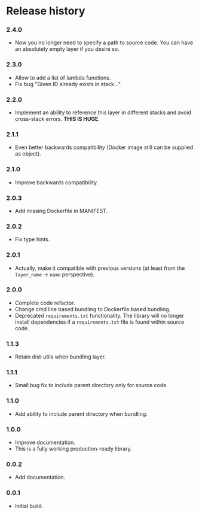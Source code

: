 # Release history

### 2.4.0
* Now you no longer need to specify a path to source code. You can have
  an absolutely empty layer if you desire so.

### 2.3.0
* Allow to add a list of lambda functions.
* Fix bug "Given ID already exists in stack...".

### 2.2.0
* Implement an ability to reference this layer in
  different stacks and avoid cross-stack errors.
  **THIS IS HUGE**.

### 2.1.1
* Even better backwards compatibility (Docker image still can be supplied as object).

### 2.1.0
* Improve backwards compatibility.

### 2.0.3
* Add missing Dockerfile in MANIFEST.

### 2.0.2
* Fix type hints.

### 2.0.1
* Actually, make it compatible with previous versions 
  (at least from the `layer_name` -> `name` perspective).

### 2.0.0
* Complete code refactor.
* Change cmd line based bundling to Dockerfile based bundling.
* Deprecated `requirements.txt` functionality. The library will no longer
install dependencies if a `requirements.txt` file is found within source code.

### 1.1.3
* Retain dist-utils when bundling layer.

### 1.1.1
* Small bug fix to include parent directory only for source code.

### 1.1.0
* Add ability to include parent directory when bundling.

### 1.0.0
* Improve documentation.
* This is a fully working production-ready library.

### 0.0.2
* Add documentation.

### 0.0.1
* Initial build.
